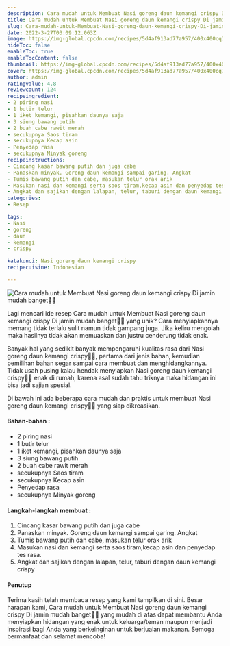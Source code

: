 ```yaml
---
description: Cara mudah untuk Membuat Nasi goreng daun kemangi crispy Di jamin mudah banget"
title: Cara mudah untuk Membuat Nasi goreng daun kemangi crispy Di jamin mudah banget
slug: Cara-mudah-untuk-Membuat-Nasi-goreng-daun-kemangi-crispy-Di-jamin-mudah-banget
date: 2022-3-27T03:09:12.063Z
image: https://img-global.cpcdn.com/recipes/5d4af913ad77a957/400x400cq70/photo.jpg
hideToc: false
enableToc: true
enableTocContent: false
thumbnail: https://img-global.cpcdn.com/recipes/5d4af913ad77a957/400x400cq70/photo.jpg
cover: https://img-global.cpcdn.com/recipes/5d4af913ad77a957/400x400cq70/photo.jpg
author: admin
ratingvalue: 4.8
reviewcount: 124
recipeingredient:
- 2 piring nasi
- 1 butir telur
- 1 iket kemangi, pisahkan daunya saja
- 3 siung bawang putih
- 2 buah cabe rawit merah
- secukupnya Saos tiram
- secukupnya Kecap asin
- Penyedap rasa
- secukupnya Minyak goreng
recipeinstructions:
- Cincang kasar bawang putih dan juga cabe
- Panaskan minyak. Goreng daun kemangi sampai garing. Angkat
- Tumis bawang putih dan cabe, masukan telur orak arik
- Masukan nasi dan kemangi serta saos tiram,kecap asin dan penyedap tes rasa.
- Angkat dan sajikan dengan lalapan, telur, taburi dengan daun kemangi crispy
categories:
- Resep

tags:
- Nasi
- goreng
- daun
- kemangi
- crispy

katakunci: Nasi goreng daun kemangi crispy
recipecuisine: Indonesian

---
```


![Cara mudah untuk Membuat Nasi goreng daun kemangi crispy Di jamin mudah banget👩‍🍳](https://img-global.cpcdn.com/recipes/5d4af913ad77a957/400x400cq70/photo.jpg)

Lagi mencari ide resep Cara mudah untuk Membuat Nasi goreng daun kemangi crispy Di jamin mudah banget👩‍🍳 yang unik? Cara menyiapkannya memang tidak terlalu sulit namun tidak gampang juga. Jika keliru mengolah maka hasilnya tidak akan memuaskan dan justru cenderung tidak enak.

Banyak hal yang sedikit banyak mempengaruhi kualitas rasa dari Nasi goreng daun kemangi crispy👩‍🍳, pertama dari jenis bahan, kemudian pemilihan bahan segar sampai cara membuat dan menghidangkannya. Tidak usah pusing kalau hendak menyiapkan Nasi goreng daun kemangi crispy👩‍🍳 enak di rumah, karena asal sudah tahu triknya maka hidangan ini bisa jadi sajian spesial.

Di bawah ini ada beberapa cara mudah dan praktis untuk membuat Nasi goreng daun kemangi crispy👩‍🍳 yang siap dikreasikan.

<!--inarticleads1-->

#### Bahan-bahan :

- 2 piring nasi
- 1 butir telur
- 1 iket kemangi, pisahkan daunya saja
- 3 siung bawang putih
- 2 buah cabe rawit merah
- secukupnya Saos tiram
- secukupnya Kecap asin
- Penyedap rasa
- secukupnya Minyak goreng

<!--inarticleads2-->

#### Langkah-langkah membuat :

1. Cincang kasar bawang putih dan juga cabe
1. Panaskan minyak. Goreng daun kemangi sampai garing. Angkat
1. Tumis bawang putih dan cabe, masukan telur orak arik
1. Masukan nasi dan kemangi serta saos tiram,kecap asin dan penyedap tes rasa.
1. Angkat dan sajikan dengan lalapan, telur, taburi dengan daun kemangi crispy

#### Penutup

Terima kasih telah membaca resep yang kami tampilkan di sini. Besar harapan kami, Cara mudah untuk Membuat Nasi goreng daun kemangi crispy Di jamin mudah banget👩‍🍳 yang mudah di atas dapat membantu Anda menyiapkan hidangan yang enak untuk keluarga/teman maupun menjadi inspirasi bagi Anda yang berkeinginan untuk berjualan makanan. Semoga bermanfaat dan selamat mencoba!